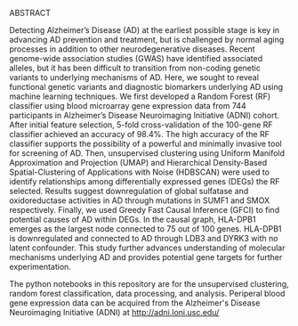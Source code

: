 ABSTRACT

Detecting Alzheimer’s Disease (AD) at the earliest possible stage is key in advancing AD prevention and treatment, but is challenged by normal aging processes in addition to other neurodegenerative diseases. Recent genome-wide association studies (GWAS) have identified associated alleles, but it has been difficult to transition from non-coding genetic variants to underlying mechanisms of AD. Here, we sought to reveal functional genetic variants and diagnostic biomarkers underlying AD using machine learning techniques. We first developed a Random Forest (RF) classifier using blood microarray gene expression data from 744 participants in Alzheimer’s Disease Neuroimaging Initiative (ADNI) cohort. After initial feature selection, 5-fold cross-validation of the 100-gene RF classifier achieved an accuracy of 98.4%. The high accuracy of the RF classifier supports the possibility of a powerful and minimally invasive tool for screening of AD. Then, unsupervised clustering using Uniform Manifold Approximation and Projection (UMAP) and Hierarchical Density-Based Spatial-Clustering of Applications with Noise (HDBSCAN) were used to identify relationships among differentially expressed genes (DEGs) the RF selected. Results suggest downregulation of global sulfatase and oxidoreductase activities in AD through mutations in SUMF1 and SMOX respectively. Finally, we used Greedy Fast Causal Inference (GFCI) to find potential causes of AD within DEGs. In the causal graph, HLA-DPB1 emerges as the largest node connected to 75 out of 100 genes. HLA-DPB1 is downregulated and connected to AD through LDB3 and DYRK3 with no latent confounder. This study further advances understanding of molecular mechanisms underlying AD and provides potential gene targets for further experimentation.

The python notebooks in this repository are for the unsupervised clustering, random forest classification, data processing, and analysis.
Periperal blood gene expression data can be acquired from the Alzheimer's Disease Neuroimaging Initiative (ADNI) at http://adni.loni.usc.edu/
